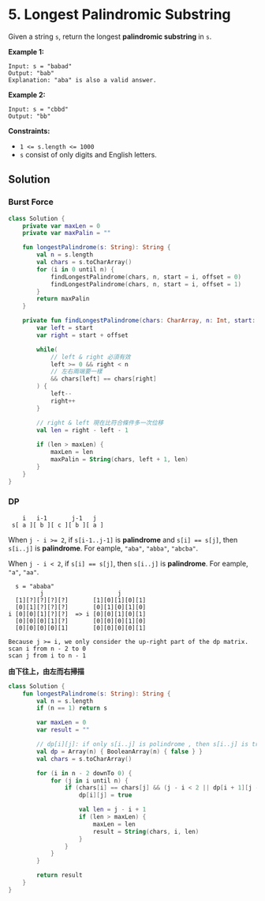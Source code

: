 # 5. Longest Palindromic Substring

Given a string `s`, return the longest **palindromic substring** in `s`.

**Example 1:**
```
Input: s = "babad"
Output: "bab"
Explanation: "aba" is also a valid answer.
```

**Example 2:**
```
Input: s = "cbbd"
Output: "bb"
```

**Constraints:**
- `1 <= s.length <= 1000`
- `s` consist of only digits and English letters.

## Solution

### Burst Force
```kotlin
class Solution {
    private var maxLen = 0
    private var maxPalin = ""

    fun longestPalindrome(s: String): String {
        val n = s.length
        val chars = s.toCharArray()
        for (i in 0 until n) {
            findLongestPalindrome(chars, n, start = i, offset = 0)
            findLongestPalindrome(chars, n, start = i, offset = 1)
        }
        return maxPalin     
    }

    private fun findLongestPalindrome(chars: CharArray, n: Int, start: Int, offset: Int) {
        var left = start
        var right = start + offset

        while(
            // left & right 必須有效
            left >= 0 && right < n 
            // 左右兩端要一樣
            && chars[left] == chars[right] 
        ) {
            left--
            right++
        }

        // right & left 現在比符合條件多一次位移
        val len = right - left - 1
    
        if (len > maxLen) {
            maxLen = len
            maxPalin = String(chars, left + 1, len)
        }
    }
}
```

### DP

```
    i   i-1       j-1   j
 s[ a ][ b ][ c ][ b ][ a ]
```

When `j - i >= 2`, if `s[i-1..j-1]` is **palindrome** and `s[i] == s[j]`, then `s[i..j]` is **palindrome**. For eample, `"aba"`, `"abba"`, `"abcba"`.

When `j - i < 2`, if `s[i] == s[j]`, then `s[i..j]` is **palindrome**. For eample, `"a"`, `"aa"`.


```
  s = "ababa"
         j                     j
  [1][?][?][?][?]       [1][0][1][0][1]
  [0][1][?][?][?]       [0][1][0][1][0]
i [0][0][1][?][?]  => i [0][0][1][0][1]
  [0][0][0][1][?]       [0][0][0][1][0]
  [0][0][0][0][1]       [0][0][0][0][1]

Because j >= i, we only consider the up-right part of the dp matrix.
scan i from n - 2 to 0
scan j from i to n - 1  
```
**由下往上，由左而右掃描**
```kotlin
class Solution {
    fun longestPalindrome(s: String): String {
        val n = s.length 
        if (n == 1) return s

        var maxLen = 0
        var result = ""

        // dp[i][j]: if only s[i..j] is polindrome , then s[i..j] is true, or it is false  
        val dp = Array(n) { BooleanArray(n) { false } }
        val chars = s.toCharArray()

        for (i in n - 2 downTo 0) {
            for (j in i until n) {
                if (chars[i] == chars[j] && (j - i < 2 || dp[i + 1][j - 1])) {
                    dp[i][j] = true

                    val len = j - i + 1
                    if (len > maxLen) {
                        maxLen = len
                        result = String(chars, i, len)
                    }
                }
            }
        }

        return result
    }
}
```
